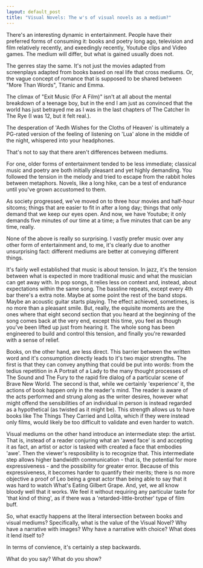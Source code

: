 ```yaml
---
layout: default_post
title: "Visual Novels: The w's of visual novels as a medium?"
---
```


There's an interesting dynamic in entertainment.  People have their preferred forms of consuming it: books and poetry long ago, television and film relatively recently, and exeedingly recently, Youtube clips and Video games. The medium will differ, but what is gained usually does not.

The genres stay the same. It's not just the movies adapted from screenplays adapted from books based on real life that cross mediums. Or, the vague concept of romance that is supposed to be shared between "More Than Words", Titanic and Emma.

The climax of "Exit Music (For A Film)" isn't at all about the mental breakdown of a teenage boy, but in the end I am just as convinced that the world has just betrayed me as I was in the last chapters of The Catcher In The Rye (I was 12, but it felt real.). 

The desperation of 'Aedh Wishes for the Cloths of Heaven' is ultimately a PG-rated version of the feeling of listening on 'Lua' alone in the middle of the night, whispered into your headphones.

That's not to say that there aren't differences between mediums.

For one, older forms of entertainment tended to be less immediate; classical music and poetry are both initially pleasant and yet highly demanding. You followed the tension in the melody and tried to escape from the rabbit holes between metaphors. Novels, like a long hike, can be a test of endurance until you've grown accustomed to them.

As society progressed, we've moved on to three hour movies and half-hour sitcoms; things that are easier to fit in after a long day; things that only demand that we keep our eyes open. And now, we have Youtube; it only demands five minutes of our time at a time; a five minutes that can be any time, really.

None of the above is really so surprising. I vastly prefer music over any other form of entertainment and, to me, it's clearly due to another unsurprising fact: different mediums are better at conveying different things.

It's fairly well established that music is about tension. In jazz, it's the tension between what is expected in more traditional music and what the musician can get away with. In pop songs, it relies less on context and, instead, about expectations within the same song. The bassline repeats, except every 4th bar there's a extra note. Maybe at some point the rest of the band stops. Maybe an acoustic guitar starts playing. The effect achieved, sometimes, is no more than a pleasant smile. But, really, the equisite moments are the ones where that eight second section that you heard at the beginning of the song comes back at the very end, except this time, you feel as though you've been lifted up just from hearing it. The whole song has been engineered to build and control this tension, and finally you're rewarded with a sense of relief.

Books, on the other hand, are less direct. This barrier between the written word and it's consumption directly leads to it's two major strengths. The first is that they can convey anything that could be put into words: from the tedius repetition in A Portrait of a Lady to the many thought processes of The Sound and The Fury to the rapid fire dialog of a particular scene of Brave New World. The second is that, while we certainly 'experience' it, the actions of book happen only in the reader's mind. The reader is aware of the acts performed and strung along as the writer desires, however what might offend the sensibilities of an individual in person is instead regarded as a hypothetical (as twisted as it might be). This strength allows us to have books like The Things They Carried and Lolita, which if they were instead only films, would likely be too difficult to validate and even harder to watch.

Visual mediums on the other hand introduce an intermediate step: the artist. That is, instead of a reader conjuring what an 'awed face' is and accepting it as fact, an artist or actor is tasked with created a face that embodies 'awe'. Then the viewer's resposibility is to recognize that. This intermediate step allows higher bandwidth communication - that is, the potential for more expressiveness - and the possibility for greater error. Because of this expressiveness, it becomes harder to quantify their merits; there is no more objective a proof of Leo being a great actor than being able to say that it was hard to watch What's Eating Gilbert Grape. And, yet, we all know bloody well that it works. We feel it without requiring any particular taste for 'that kind of thing', as if there was a 'retarded-little-brother' type of film buff.

So, what exactly happens at the literal intersection between books and visual mediums? Specifically, what is the value of the Visual Novel? Why have a narrative with images? Why have a narrative with choice? What does it lend itself to?

In terms of convience, it's certainly a step backwards.

What do you say? What do you show?

